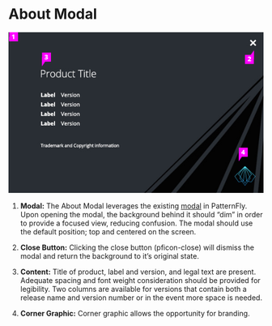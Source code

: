 # About Modal


![About modal with callouts](img/about-modal-callouts.png)

1. **Modal:** The About Modal leverages the existing [modal](http://www.patternfly.org/pattern-library/widgets/#modal) in PatternFly. Upon opening the modal, the background behind it should “dim” in order to provide a focused view, reducing confusion. The modal should use the default position; top and centered on the screen.

1. **Close Button:** Clicking the close button (pficon-close) will dismiss the modal and return the background to it’s original state.

1. **Content:** Title of product, label and version, and legal text are present. Adequate spacing and font weight consideration should be provided for legibility. Two columns are available for versions that contain both a release name and version number or in the event more space is needed.

1. **Corner Graphic:** Corner graphic allows the opportunity for branding.
